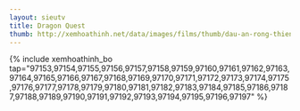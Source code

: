 ```yaml
---
layout: sieutv
title: Dragon Quest
thumb: http://xemhoathinh.net/data/images/films/thumb/dau-an-rong-thieng-dragon-quest-1991.jpg
---
```

{% include xemhoathinh_bo tap="97153,97154,97155,97156,97157,97158,97159,97160,97161,97162,97163,97164,97165,97166,97167,97168,97169,97170,97171,97172,97173,97174,97175,97176,97177,97178,97179,97180,97181,97182,97183,97184,97185,97186,97187,97188,97189,97190,97191,97192,97193,97194,97195,97196,97197" %} 
